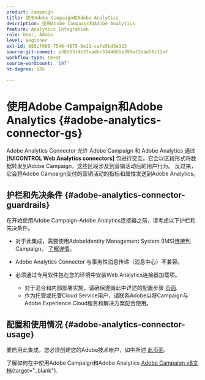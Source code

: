 ```yaml
---
product: campaign
title: 使用Adobe Campaign和Adobe Analytics
description: 使用Adobe Campaign和Adobe Analytics
feature: Analytics Integration
role: User, Admin
level: Beginner
exl-id: 985cf088-7546-4875-8e11-cafe5bd3e323
source-git-commit: a38d53f4b37aadbc53446b5e399af2eae56c12af
workflow-type: tm+mt
source-wordcount: '197'
ht-degree: 13%

---
```


# 使用Adobe Campaign和Adobe Analytics {#adobe-analytics-connector-gs}

Adobe Analytics Connector 允许 Adobe Campaign 和 Adobe Analytics 通过 **[!UICONTROL Web Analytics connectors]** 包进行交互。它会以区段形式将数据转发到Adobe Campaign，这些区段涉及到营销活动后的用户行为。 反过来，它会将Adobe Campaign交付的营销活动的指标和属性发送到Adobe Analytics。

## 护栏和先决条件 {#adobe-analytics-connector-guardrails}

在开始使用Adobe Campaign-Adobe Analytics连接器之前，请考虑以下护栏和先决条件。

* 对于此集成，需要使用AdobeIdentity Management System (IMS)连接到Campaign。 [了解详情](../../integrations/using/about-adobe-id.md)。

* Adobe Analytics Connector 与事务性消息传递（消息中心）不兼容。

* 必须通过专用软件包在您的环境中安装Web Analytics连接器加载项。

   * 对于混合和内部部署实施，请确保遵循此中详述的配置步骤 [页面](adobe-analytics-provisioning.md).
   * 作为托管或托管Cloud Service用户，请联系Adobe以将Campaign与Adobe Experience Cloud服务和解决方案配合使用。


## 配置和使用情况 {#adobe-analytics-connector-usage}

要启用此集成，您必须创建您的Adobe技术帐户，如中所述 [此页面](oauth-technical-account.md).

了解如何在中使用Adobe Campaign和Adobe Analytics [Adobe Campaign v8文档](https://experienceleague.adobe.com/en/docs/campaign/campaign-v8/connect/ac-aa){target="_blank"}.

